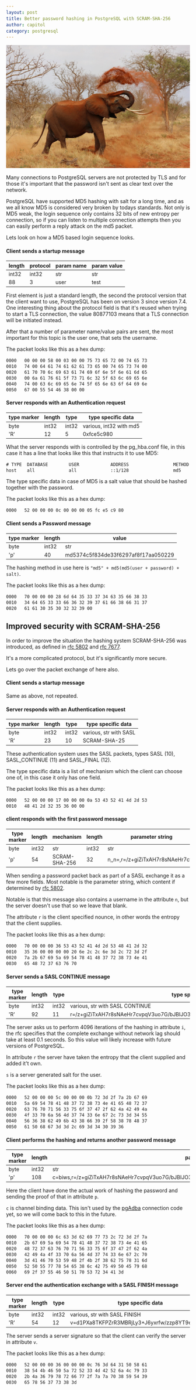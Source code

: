 ```yaml
---
layout: post
title: Better password hashing in PostgreSQL with SCRAM-SHA-256
author: capitol
category: postgresql
---
```


![elephant-hashing](/images/elephant-hashing.jpg)

Many connections to PostgreSQL servers are not protected by TLS and for those it's
important that the password isn't sent as clear text over the network.

PostgreSQL have supported MD5 hashing with salt for a long time, and as we all know
MD5 is considered very broken by todays standards. Not only is MD5 weak, the login sequence
only contains 32 bits of new entropy per connection, so if you can listen to
multiple connection attempts then you can easily perform a reply attack on the md5
packet.

Lets look on how a MD5 based login sequence looks.

#### Client sends a startup message

| length | protocol | param name | param value |
|--------|----------|------------|-------------|
| int32  | int32    | str        | str         |
| 88     | 3        | user       | test        |

First element is just a standard length, the second the protocol version that the
client want to use, PostgreSQL has been on version 3 since version 7.4. One
interesting thing about the protocol field is that it's reused when trying to start
a TLS connection, the value 80877103 means that a TLS connection will be initiated
instead.

After that a number of parameter name/value pairs are sent, the most important
for this topic is the user one, that sets the username.

The packet looks like this as a hex dump:
```hexdump
0000   00 00 00 58 00 03 00 00 75 73 65 72 00 74 65 73
0010   74 00 64 61 74 61 62 61 73 65 00 74 65 73 74 00
0020   61 70 70 6c 69 63 61 74 69 6f 6e 5f 6e 61 6d 65
0030   00 6a 61 76 61 5f 73 71 6c 32 5f 63 6c 69 65 6e
0040   74 00 63 6c 69 65 6e 74 5f 65 6e 63 6f 64 69 6e
0050   67 00 55 54 46 38 00 00
```

#### Server responds with an Authentication request

| type marker| length | type   | type specific data      |
|------------|--------|--------|-------------------------|
|byte        | int32  | int32  | various, int32 with md5 |
|'R'         | 12     | 5      | 0xfce5c980              |

What the server responds with is controlled by the pg_hba.conf file, in this case
it has a line that looks like this that instructs it to use MD5:

```text
# TYPE  DATABASE        USER            ADDRESS                 METHOD
host    all             all             ::1/128                 md5
```

The type specific data in case of MD5 is a salt value that should be hashed together
with the password.

The packet looks like this as a hex dump:
```hexdump
0000   52 00 00 00 0c 00 00 00 05 fc e5 c9 80
```

#### Client sends a Password message

| type marker| length | value                               |
|------------|--------|-------------------------------------|
|byte        | int32  | str                                 |
|'p'         | 40     | md5374c5f834de33f6297af8f17aa050229 |

The hashing method in use here is `"md5" + md5(md5(user + password) + salt)`.

The packet looks like this as a hex dump:
```hexdump
0000   70 00 00 00 28 6d 64 35 33 37 34 63 35 66 38 33
0010   34 64 65 33 33 66 36 32 39 37 61 66 38 66 31 37
0020   61 61 30 35 30 32 32 39 00
```

## Improved security with SCRAM-SHA-256

In order to improve the situation the hashing system SCRAM-SHA-256 was introduced, 
as defined in [rfc 5802](https://tools.ietf.org/html/rfc5802) and 
[rfc 7677](https://tools.ietf.org/html/rfc7677).

It's a more complicated protocol, but it's significantly more secure.

Lets go over the packet exchange of here also.

#### Client sends a startup message

Same as above, not repeated.

#### Server responds with an Authentication request

| type marker| length | type   | type specific data      |
|------------|--------|--------|-------------------------|
|byte        | int32  | int32  | various, str with SASL  |
|'R'         | 23     | 10     | SCRAM-SHA-25            |

These authentication system uses the SASL packets, types SASL (10), SASL_CONTINUE 
(11) and SASL_FINAL (12).

The type specific data is a list of mechanism which the client can choose one of,
in this case it only has one field.

The packet looks like this as a hex dump:
```hexdump
0000   52 00 00 00 17 00 00 00 0a 53 43 52 41 4d 2d 53
0010   48 41 2d 32 35 36 00 00
```

#### client responds with the first password message

| type marker| length | mechanism     | length | parameter string                 |
|------------|--------|---------------|--------|----------------------------------|
|byte        | int32  | str           | int32  | str                              |
|'p'         | 54     | SCRAM-SHA-256 | 32     | n,,n=,r=/z+giZiTxAH7r8sNAeHr7cvp |

When sending a password packet back as part of a SASL exchange it as a few more 
fields. Most notable is the parameter string, which content if determined by
[rfc 5802](https://tools.ietf.org/html/rfc5802).

Notable is that this message also contains a username in the attribute `n`,
but the server doesn't use that so we leave that blank.

The attribute `r` is the client specified nounce, in other words the entropy that
the client supplies.

The packet looks like this as a hex dump:
```hexdump
0000   70 00 00 00 36 53 43 52 41 4d 2d 53 48 41 2d 32
0010   35 36 00 00 00 00 20 6e 2c 2c 6e 3d 2c 72 3d 2f
0020   7a 2b 67 69 5a 69 54 78 41 48 37 72 38 73 4e 41
0030   65 48 72 37 63 76 70
```

#### Server sends a SASL CONTINUE message

| type marker| length | type   | type specific data                                                                   |
|------------|--------|--------|--------------------------------------------------------------------------------------|
|byte        | int32  | int32  | various, str with SASL CONTINUE                                                      |
|'R'         | 92     | 11     | r=/z+giZiTxAH7r8sNAeHr7cvpqV3uo7G/bJBIJO3pjVM7t3ng,s=4UV68bIkC8f9/X8xH7aPhg==,i=4096 |

The server asks us to perform 4096 iterations of the hashing in attribute `i`,
the rfc specifies that the complete exchange without network lag should take at 
least 0.1 seconds. So this value will likely increase with future versions of 
PostgreSQL.

In attribute `r` the server have taken the entropy that the client supplied and
added it't own.

`s` is a server generated salt for the user.

The packet looks like this as a hex dump:
```hexdump
0000   52 00 00 00 5c 00 00 00 0b 72 3d 2f 7a 2b 67 69
0010   5a 69 54 78 41 48 37 72 38 73 4e 41 65 48 72 37
0020   63 76 70 71 56 33 75 6f 37 47 2f 62 4a 42 49 4a
0030   4f 33 70 6a 56 4d 37 74 33 6e 67 2c 73 3d 34 55
0040   56 36 38 62 49 6b 43 38 66 39 2f 58 38 78 48 37
0050   61 50 68 67 3d 3d 2c 69 3d 34 30 39 36
```

#### Client performs the hashing and returns another password message

| type marker| length | parameter string                                                                                         |
|------------|--------|----------------------------------------------------------------------------------------------------------|
|byte        | int32  | str                                                                                                      |
|'p'         | 108    | c=biws,r=/z+giZiTxAH7r8sNAeHr7cvpqV3uo7G/bJBIJO3pjVM7t3ng,p=AFpSYH/K/8bux1mRPUwxTe8lBuIPEyhi/7UFPQpSr4A= |

Here the client have done the actual work of hashing the password and sending
the proof of that in attribute `p`.

`c` is channel binding data. This isn't used by the 
[pgAdba](https://github.com/pgjdbc/pgadba) connection code yet, so
we will come back to this in the future.

The packet looks like this as a hex dump:
```hexdump
0000   70 00 00 00 6c 63 3d 62 69 77 73 2c 72 3d 2f 7a
0010   2b 67 69 5a 69 54 78 41 48 37 72 38 73 4e 41 65
0020   48 72 37 63 76 70 71 56 33 75 6f 37 47 2f 62 4a
0030   42 49 4a 4f 33 70 6a 56 4d 37 74 33 6e 67 2c 70
0040   3d 41 46 70 53 59 48 2f 4b 2f 38 62 75 78 31 6d
0050   52 50 55 77 78 54 65 38 6c 42 75 49 50 45 79 68
0060   69 2f 37 55 46 50 51 70 53 72 34 41 3d
```

#### Server end the authentication exchange with a SASL FINISH message

| type marker| length | type   | type specific data                             |
|------------|--------|--------|------------------------------------------------|
|byte        | int32  | int32  | various, str with SASL FINISH                  |
|'R'         | 54     | 12     | v=d1PXa8TKFPZrR3MBRjLy3+J6yxrfw/zzp8YT9exV7s8= |

The server sends a server signature so that the client can verify the server in
attribute `v`.

The packet looks like this as a hex dump:
```hexdump
0000   52 00 00 00 36 00 00 00 0c 76 3d 64 31 50 58 61
0010   38 54 4b 46 50 5a 72 52 33 4d 42 52 6a 4c 79 33
0020   2b 4a 36 79 78 72 66 77 2f 7a 7a 70 38 59 54 39
0030   65 78 56 37 73 38 3d
```
